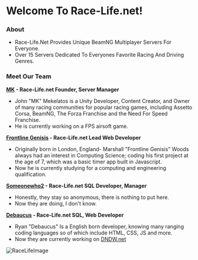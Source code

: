 # Welcome To Race-Life.net!

### About
* Race-Life.Net Provides Unique BeamNG Multiplayer Servers For Everyone.
* Over 15 Servers Dedicated To Everyones Favorite Racing And Driving Genres.

### Meet Our Team

**[MK](https://www.twitch.tv/mkhideout) - Race-Life.net Founder, Server Manager**

* John "MK" Mekelatos is a Unity Developer, Content Creator, and Owner of many racing communities for popular racing games, including Assetto Corsa, BeamNG, The Forza Franchise and the Need For Speed Franchise.
* He is currently working on a FPS airsoft game.

**[Frontline Genisis](https://portfolio.frontlinegen.repl.co) - Race-Life.net Lead Web Developer**

* Originally born in London, England- Marshall "Frontline Genisis" Woods always had an interest in Computing Science; coding his first project at the age of 7, which was a basic timer app built in Javascript.
* Now he is currently studying for a computing and engineering qualification.

**[Someonewho2](https://frontlinegen.it/divert/someonewho2) - Race-Life.net SQL Developer, Manager**

* Honestly, they stay so anonymous, there is nothing to put here.
* Now they are doing, I don't know.

**[Debaucus](https://twitter.com/debaucus) - Race-Life.net SQL, Web Developer**

* Ryan "Debaucus" Is a English born developer, knowing many ranging coding languages so of which include HTML, CSS, JS and more.
* Now they are currently working on [DNDW.net](https://dndw.net)

![RaceLifeImage](https://hosting.frontlinegen.repl.co/race-life/racelifeimage1.webp "")
